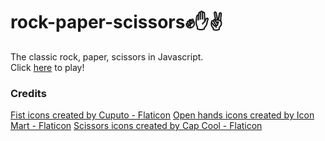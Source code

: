 # rock-paper-scissors✊✋✌️

The classic rock, paper, scissors in Javascript.<br>
Click [here](https://rushiljalal.github.io/rock-paper-scissors/) to play!

### Credits

[Fist icons created by Cuputo - Flaticon](https://www.flaticon.com/free-icons/fist)
[Open hands icons created by Icon Mart - Flaticon](https://www.flaticon.com/free-icons/open-hands)
[Scissors icons created by Cap Cool - Flaticon](https://www.flaticon.com/free-icons/rock-paper-scissors)
